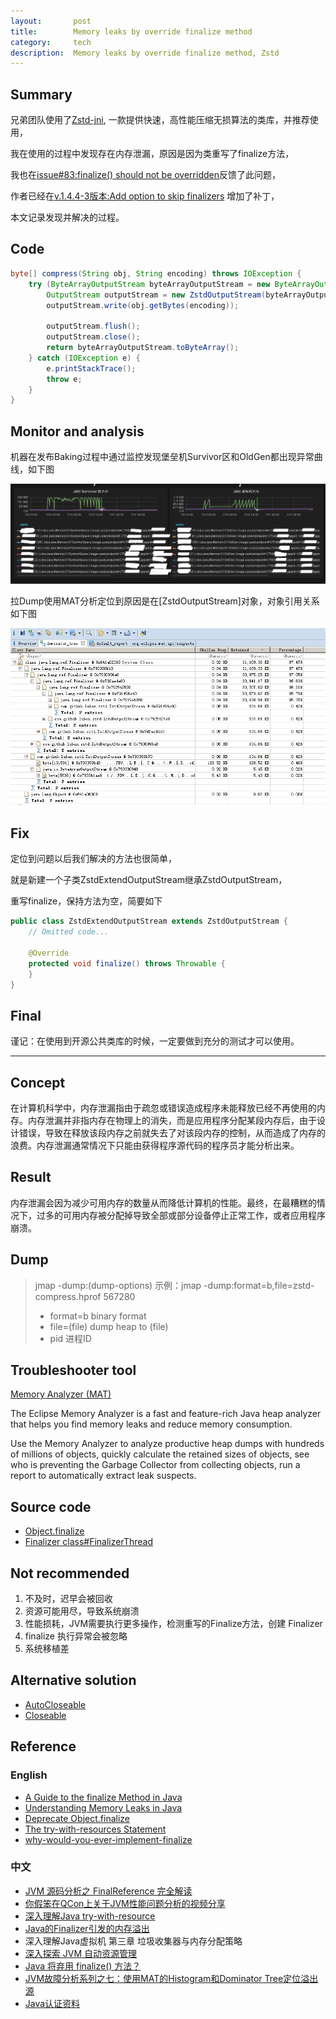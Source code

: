 ```yaml
---
layout:       post
title:        Memory leaks by override finalize method
category:     tech
description:  Memory leaks by override finalize method, Zstd
---
```


## Summary
兄弟团队使用了[Zstd-jni](https://github.com/luben/zstd-jni), 一款提供快速，高性能压缩无损算法的类库，并推荐使用，

我在使用的过程中发现存在内存泄漏，原因是因为类重写了finalize方法，

我也在[issue#83:finalize() should not be overridden](https://github.com/luben/zstd-jni/issues/83)反馈了此问题，

作者已经在[v.1.4.4-3版本:Add option to skip finalizers](https://github.com/luben/zstd-jni/commit/2dd134c987732cca468f3fee8eb50d9c6bb149e0) 增加了补丁，

本文记录发现并解决的过程。

## Code
```Java
byte[] compress(String obj, String encoding) throws IOException {
    try (ByteArrayOutputStream byteArrayOutputStream = new ByteArrayOutputStream(1024);
        OutputStream outputStream = new ZstdOutputStream(byteArrayOutputStream)) {
        outputStream.write(obj.getBytes(encoding));

        outputStream.flush();
        outputStream.close();
        return byteArrayOutputStream.toByteArray();
    } catch (IOException e) {
        e.printStackTrace();
        throw e;
    }
}
```

## Monitor and analysis
机器在发布Baking过程中通过监控发现堡垒机Survivor区和OldGen都出现异常曲线，如下图

![hickwall_memory_leaks_mosaic](/img/posts/tech/hickwall_memory_leaks_mosaic.jpg)

拉Dump使用MAT分析定位到原因是在[ZstdOutputStream]对象，对象引用关系如下图

![ZstdOutputStream.mat_dominator_tree](/img/posts/tech/ZstdOutputStream.mat_dominator_tree.png)

## Fix
定位到问题以后我们解决的方法也很简单，

就是新建一个子类ZstdExtendOutputStream继承ZstdOutputStream，

重写finalize，保持方法为空，简要如下
```java
public class ZstdExtendOutputStream extends ZstdOutputStream {
    // Omitted code...

    @Override
    protected void finalize() throws Throwable {
    }
}
```

## Final
谨记：在使用到开源公共类库的时候，一定要做到充分的测试才可以使用。

---

## Concept
在计算机科学中，内存泄漏指由于疏忽或错误造成程序未能释放已经不再使用的内存。内存泄漏并非指内存在物理上的消失，而是应用程序分配某段内存后，由于设计错误，导致在释放该段内存之前就失去了对该段内存的控制，从而造成了内存的浪费。内存泄漏通常情况下只能由获得程序源代码的程序员才能分析出来。

## Result
内存泄漏会因为减少可用内存的数量从而降低计算机的性能。最终，在最糟糕的情况下，过多的可用内存被分配掉导致全部或部分设备停止正常工作，或者应用程序崩溃。

## Dump
>jmap -dump:(dump-options) 示例：jmap -dump:format=b,file=zstd-compress.hprof 567280
> - format=b binary format
> - file=(file) dump heap to (file)
> - pid 进程ID

## Troubleshooter tool
[Memory Analyzer (MAT)](https://www.eclipse.org/mat/)

The Eclipse Memory Analyzer is a fast and feature-rich Java heap analyzer that helps you find memory leaks and reduce memory consumption.

Use the Memory Analyzer to analyze productive heap dumps with hundreds of millions of objects, quickly calculate the retained sizes of objects, see who is preventing the Garbage Collector from collecting objects, run a report to automatically extract leak suspects.

## Source code
- [Object.finalize](https://docs.oracle.com/javase/8/docs/api/java/lang/Object.html#finalize--)
- [Finalizer class#FinalizerThread](http://hg.openjdk.java.net/jdk8/jdk8/jdk/file/687fd7c7986d/src/share/classes/java/lang/ref/Finalizer.java#l186)

## Not recommended
1. 不及时，迟早会被回收
2. 资源可能用尽，导致系统崩溃
3. 性能损耗，JVM需要执行更多操作，检测重写的Finalize方法，创建 Finalizer
4. finalize 执行异常会被忽略
5. 系统移植差

## Alternative solution
- [AutoCloseable](https://docs.oracle.com/javase/8/docs/api/java/lang/AutoCloseable.html)
- [Closeable](https://docs.oracle.com/javase/8/docs/api/java/io/Closeable.html)

## Reference

### English
- [A Guide to the finalize Method in Java](https://www.baeldung.com/java-finalize)
- [Understanding Memory Leaks in Java](https://www.baeldung.com/java-memory-leaks)
- [Deprecate Object.finalize](https://bugs.openjdk.java.net/browse/JDK-8165641)
- [The try-with-resources Statement](https://docs.oracle.com/javase/tutorial/essential/exceptions/tryResourceClose.html)
- [why-would-you-ever-implement-finalize](https://stackoverflow.com/questions/158174/why-would-you-ever-implement-finalize)

### 中文
- [JVM 源码分析之 FinalReference 完全解读](https://www.infoq.cn/article/jvm-source-code-analysis-finalreference)
- [你假笨在QCon上关于JVM性能问题分析的视频分享](https://mp.weixin.qq.com/s/OVtGfivZxBt8Ht2yZ8rccg)
- [深入理解Java try-with-resource](http://www.kissyu.org/2016/10/06/%E6%B7%B1%E5%85%A5%E7%90%86%E8%A7%A3Java%20try-with-resource/)
- [Java的Finalizer引发的内存溢出](https://www.cnblogs.com/benwu/articles/5812903.html)
- 深入理解Java虚拟机 第三章 垃圾收集器与内存分配策略
- [深入探索 JVM 自动资源管理](https://www.infoq.cn/article/Finalize-Exiting-Java)
- [Java 将弃用 finalize() 方法？](https://www.infoq.cn/article/2017/03/Java-Finalize-Deprecated/)
- [JVM故障分析系列之七：使用MAT的Histogram和Dominator Tree定位溢出源](https://www.javatang.com/archives/2017/11/08/11582145.html/comment-page-1)
- [Java认证资料](http://conf.ctripcorp.com/pages/viewpage.action?pageId=155960495)
